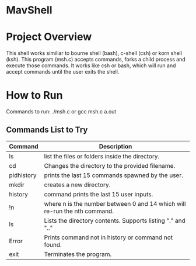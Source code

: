 # MavShell
# Project Overview
This shell works similiar to bourne shell (bash), c-shell (csh) or korn shell (ksh). This program (msh.c) accepts commands, forks a child process and execute those commands. It works like csh or bash, which will run and accept commands until the user exits the shell.

# How to Run
Commands to run:
./msh.c or gcc msh.c
a.out



## Commands List to Try
| Command | Description |
| ----------- | ----------- |
| ls | list the files or folders inside the directory. |
| cd | Changes the directory to the provided filename. |
| pidhistory | prints the last 15 commands spawned by the user. |
| mkdir | creates a new directory. |
| history | command prints the last 15 user inputs. |
| !n | where n is the number between 0 and 14 which will re-run the nth command. |
| ls | Lists the directory contents. Supports listing "." and ".."|
| Error | Prints command not in history or command not found. |
| exit | Terminates the program. |
